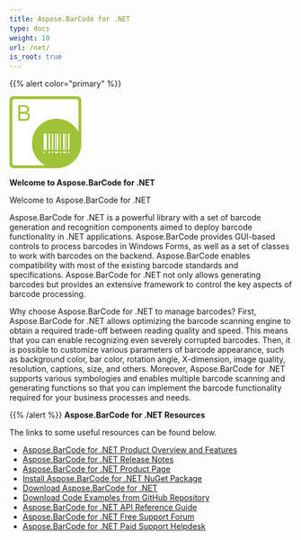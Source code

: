 ```yaml
---
title: Aspose.BarCode for .NET
type: docs
weight: 10
url: /net/
is_root: true
---
```


{{% alert color="primary" %}} 

![todo:image_alt_text](home_1.png)

**Welcome to Aspose.BarCode for .NET** 

Welcome to Aspose.BarCode for .NET

Aspose.BarCode for .NET is a powerful library with a set of barcode generation and recognition components aimed to deploy barcode functionality in .NET applications. Aspose.BarCode provides GUI-based controls to process barcodes in Windows Forms, as well as a set of classes to work with barcodes on the backend. Aspose.BarCode enables compatibility with most of the existing barcode standards and specifications. Aspose.BarCode for .NET not only allows generating barcodes but provides an extensive framework to control the key aspects of barcode processing. 

Why choose Aspose.BarCode for .NET to manage barcodes? First, Aspose.BarCode for .NET allows optimizing the barcode scanning engine to obtain a required trade-off between reading quality and speed. This means that you can enable recognizing even severely corrupted barcodes. 
Then, it is possible to customize various parameters of barcode appearance, such as background color, bar color, rotation angle, X-dimension, image quality, resolution, captions, size, and others. 
Moreover, Aspose.BarCode for .NET supports various symbologies and enables multiple barcode scanning and generating functions so that you can implement the barcode functionality required for your business processes and needs. 

{{% /alert %}} 
**Aspose.BarCode for .NET Resources**

The links to some useful resources can be found below.

- [Aspose.BarCode for .NET Product Overview and Features](/barcode/net/product-overview/)
- [Aspose.BarCode for .NET Release Notes](/barcode/net/release-notes/)
- [Aspose.BarCode for .NET Product Page](https://products.aspose.com/barcode/net)
- [Install Aspose.BarCode for .NET NuGet Package](https://www.nuget.org/packages/Aspose.Barcode/)
- [Download Aspose.BarCode for .NET](https://downloads.aspose.com/barcode/net)
- [Download Code Examples from GitHub Repository](https://github.com/aspose-barcode/Aspose.BarCode-for-.NET)
- [Aspose.BarCode for .NET API Reference Guide](https://apireference.aspose.com/barcode/net)
- [Aspose.BarCode for .NET Free Support Forum](https://forum.aspose.com/c/barcode)
- [Aspose.BarCode for .NET Paid Support Helpdesk](https://helpdesk.aspose.com/)
